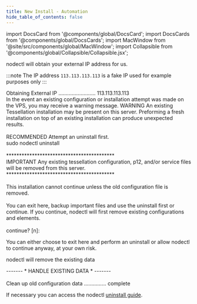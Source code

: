 ```yaml
---
title: New Install - Automation
hide_table_of_contents: false
---
```

<intro-end />

import DocsCard from '@components/global/DocsCard';
import DocsCards from '@components/global/DocsCards';
import MacWindow from '@site/src/components/global/MacWindow';
import Collapsible from '@components/global/Collapsible/Collapsible.jsx';

<head>
  <title>Constellation Network automation with nodectl</title>
  <meta
    name="description"
    content="nodectl installation of new node"
  />
</head>

nodectl will obtain your external IP address for us.

:::note
The IP address `113.113.113.113` is a fake IP used for example purposes only
:::

<MacWindow>
Obtaining External IP ......................... 113.113.113.113<br />
</MacWindow>

<Collapsible title="Existing Install Warning">
In the event an existing configuration or installation attempt was made on the VPS, you may receive a warning message.
<MacWindow>
WARNING  An existing Tessellation installation may be present on this server. Preforming a fresh installation on top of an existing installation can produce unexpected results.<br />
<br />
RECOMMENDED  Attempt an uninstall first.<br />
sudo nodectl uninstall<br />
<br />
******************************************<br />
IMPORTANT  Any existing tessellation configuration, p12, and/or service files will be removed from this server.<br />
******************************************<br />
<br />
This installation cannot continue unless the old configuration file is removed.<br />
<br />
You can exit here, backup important files and use the uninstall first or continue.  If you continue, nodectl will first remove existing configurations and  elements.<br />
<br />
continue? [n]:<br />
</MacWindow>
<p>
You can either choose to exit here and perform an uninstall or allow nodectl to continue anyway, at your own risk.
</p>
<p>
nodectl will remove the existing data
</p>
<MacWindow>
------- * HANDLE EXISTING DATA * ------- <br />
<br />
Clean up old configuration data ............... complete <br />
</MacWindow>   
</Collapsible>

If necessary you can access the nodectl [uninstall guide](/validate/automated/uninstall/index).